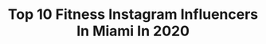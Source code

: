 ---
title: Top 10 Fitness Instagram Influencers In Miami In 2020
description: >-
  Find top fitness Instagram influencers in Miami in 2020. Most popular hashtags: #miami #fitness #motivation #model.
platform: Instagram
profiles:
  - username: "ahuofedua_"
    fullname: >-
      AJ (NiNi) 👑
    location: "United States"
    followers: 13864
    engagement: 1234
    commentsToLikes: 0.073928
    avatar: "https://scontent-lhr8-1.cdninstagram.com/v/t51.2885-19/s320x320/62100947_2487487727962676_3115905473673428992_n.jpg?_nc_ht=scontent-lhr8-1.cdninstagram.com&_nc_ohc=h9swonyh85gAX83rG7t&oh=e482d20a03716b8ffc9a73542cc134a0&oe=5EBB4FF3"
    verified: false
    hashtags: "#curvyqueens, #fitness, #miamibeach, #motivation"
  - username: "thatfitram"
    fullname: >-
      Physique Posts Of @RyanAMac
    location: "United States"
    followers: 17247
    engagement: 1527
    commentsToLikes: 0.013147
    avatar: "https://scontent-lhr8-1.cdninstagram.com/v/t51.2885-19/s320x320/84200964_202618250926269_4198233199291138048_n.jpg?_nc_ht=scontent-lhr8-1.cdninstagram.com&_nc_ohc=RobiHaJ5tMsAX-QlOhm&oh=a21e41c7e4d127d2815a85d29969986c&oe=5EB56D35"
    verified: false
    hashtags: "#calvinklein, #conceptual, #workoutregiments, #speedo"
  - username: "alysia_magen"
    fullname: >-
      AhAhAlysia
    location: "United States"
    followers: 302356
    engagement: 338
    commentsToLikes: 0.032841
    avatar: "https://scontent-amt2-1.cdninstagram.com/v/t51.2885-19/s320x320/38481964_1164757177000537_3871869255922221056_n.jpg?_nc_ht=scontent-amt2-1.cdninstagram.com&_nc_ohc=Kce2KiwFjY8AX_Pwd79&oh=31291654f2f7570820782ba7711d813c&oe=5EB8F222"
    verified: true
    hashtags: "#gains, #kcco, #workhardplayhard, #brunettesdoitbetter"
  - username: "angelinasage"
    fullname: >-
      Angelina Sage
    location: "United States"
    followers: 7077
    engagement: 954
    commentsToLikes: 0.040925
    avatar: "https://scontent-amt2-1.cdninstagram.com/v/t51.2885-19/s320x320/91660824_2582581671846437_7858340325339693056_n.jpg?_nc_ht=scontent-amt2-1.cdninstagram.com&_nc_ohc=8tTkxHWe7tQAX8dBYuY&oh=68d3cecca4b71ed00a96d15ac6381047&oe=5EBAEB0A"
    verified: false
    hashtags: "#friends, #vogove5k, #city, #ohwhataworldtour"
  - username: "emyreyes"
    fullname: >-
      E M Y  R  E Y E S 🇩🇴
    location: "United States"
    followers: 21460
    engagement: 832
    commentsToLikes: 0.050015
    avatar: "https://scontent-lht6-1.cdninstagram.com/v/t51.2885-19/s320x320/90261447_256422178691919_7881628054630432768_n.jpg?_nc_ht=scontent-lht6-1.cdninstagram.com&_nc_ohc=wqaD2I2zl7IAX99aZ43&oh=157e0bca7dfad599f27caf48634a7caf&oe=5EB8ED90"
    verified: false
    hashtags: "#linkup, #socialmedia, #collab, #studio"
  - username: "littlejewlia"
    fullname: >-
      Julia Galloway
    location: "United States"
    followers: 4235
    engagement: 1502
    commentsToLikes: 0.041370
    avatar: "https://scontent-lhr8-1.cdninstagram.com/v/t51.2885-19/s320x320/58775463_2045233585605109_672897873498603520_n.jpg?_nc_ht=scontent-lhr8-1.cdninstagram.com&_nc_ohc=lI_vNQEDBF8AX_9RWRp&oh=125b93ab247ca7d2fc45f5de5aa6fd49&oe=5EB8F377"
    verified: false
    hashtags: "#lifttoneburn, #morningworkout, #tink, #dancer"
  - username: "angelina_dimova"
    fullname: >-
      Aɴɢᴇʟɪɴᴀ
    location: "United States"
    followers: 162865
    engagement: 514
    commentsToLikes: 0.019502
    avatar: "https://scontent-lhr8-1.cdninstagram.com/v/t51.2885-19/s320x320/81145253_483670842188058_3516163874103492608_n.jpg?_nc_ht=scontent-lhr8-1.cdninstagram.com&_nc_ohc=0l5NE0cwLyAAX-ClGFR&oh=ec8f160ce3ee054383d46080b72d4bed&oe=5EB9F33C"
    verified: true
    hashtags: "#swim, #tenniscourt, #redeye, #carsofinstagram"
  - username: "le.trainer"
    fullname: >-
      Personal Trainer/ Coach
    location: "United States"
    followers: 9142
    engagement: 486
    commentsToLikes: 0.064206
    avatar: "https://scontent-ssn1-1.cdninstagram.com/v/t51.2885-19/s320x320/67581228_353434245561526_8932567119866888192_n.jpg?_nc_ht=scontent-ssn1-1.cdninstagram.com&_nc_ohc=oRkeQjtCy4kAX8Zl_ux&oh=d42a0407868ea2a0122022648473523b&oe=5EA46F62"
    verified: false
    hashtags: "#bestfriends, #motivation, #healthylifestyle, #fitness"
  - username: "catmedinaa"
    fullname: >-
      Cathy Medina Bruton 🙋🏻‍♀️
    location: "United States"
    followers: 34658
    engagement: 283
    commentsToLikes: 0.059196
    avatar: "https://scontent-lhr8-1.cdninstagram.com/v/t51.2885-19/s320x320/58666187_406858699895468_6674346793930588160_n.jpg?_nc_ht=scontent-lhr8-1.cdninstagram.com&_nc_ohc=wMKWhrPC5VkAX9ToOAw&oh=db741505ea6e6c06aa973b5f5ccf0496&oe=5EBCAB74"
    verified: false
    hashtags: "#online, #stayactive, #zinlife, #love"
  - username: "dronejumper"
    fullname: >-
      Alexis Aleman | Photographer
    location: "United States"
    followers: 6828
    engagement: 190
    commentsToLikes: 0.137036
    avatar: "https://scontent-lhr8-1.cdninstagram.com/v/t51.2885-19/s320x320/51221673_1105873892952490_2877982891273355264_n.jpg?_nc_ht=scontent-lhr8-1.cdninstagram.com&_nc_ohc=QwjafQ6MmRYAX_Uponq&oh=95b90b3876fb244f2c0b64a56a1ca8fa&oe=5EBC4960"
    verified: false
    hashtags: "#wodapalooza, #gritmiami, #wza, #sonya7iii"
---